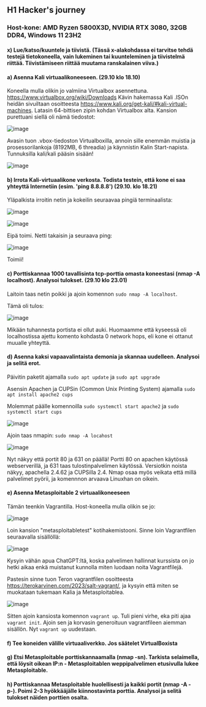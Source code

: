 ## H1 Hacker's journey
### Host-kone: AMD Ryzen 5800X3D, NVIDIA RTX 3080, 32GB DDR4, Windows 11 23H2

#### x) Lue/katso/kuuntele ja tiivistä. (Tässä x-alakohdassa ei tarvitse tehdä testejä tietokoneella, vain lukeminen tai kuunteleminen ja tiivistelmä riittää. Tiivistämiseen riittää muutama ranskalainen viiva.)



#### a) Asenna Kali virtuaalikoneeseen. (29.10 klo 18.10)
Koneella mulla olikin jo valmiina Virtualbox asennettuna. https://www.virtualbox.org/wiki/Downloads 
Kävin hakemassa Kali .ISOn heidän sivuiltaan osoitteesta https://www.kali.org/get-kali/#kali-virtual-machines.
Latasin 64-bittisen zipin kohdan Virtualbox alta. Kansion purettuani siellä oli nämä tiedostot:

![image](https://github.com/user-attachments/assets/07d8cd57-4172-4c1f-adfb-2e5fd71c7129)

Avasin tuon .vbox-tiedoston Virtualboxilla, annoin sille enemmän muistia ja prosessorilankoja (8192MB, 6 threadia) ja käynnistin Kalin Start-napista. 
Tunnuksilla kali/kali pääsin sisään!

![image](https://github.com/user-attachments/assets/e22b7418-e2fa-4c15-8045-29a93d055413)

#### b) Irrota Kali-virtuaalikone verkosta. Todista testein, että kone ei saa yhteyttä Internetiin (esim. 'ping 8.8.8.8') (29.10. klo 18.21)
Yläpalkista irroitin netin ja kokeilin seuraavaa pingiä terminaalista: 

![image](https://github.com/user-attachments/assets/e7d23855-c212-4a37-a3f5-0c81d8906c86)

![image](https://github.com/user-attachments/assets/ac1a69ce-ef7f-47e7-86eb-d45f7bbf0a03)

Eipä toimi. Netti takaisin ja seuraava ping:

![image](https://github.com/user-attachments/assets/343b2947-5d21-49e1-a1f4-b40343812d29)

Toimii!
  
####   c) Porttiskannaa 1000 tavallisinta tcp-porttia omasta koneestasi (nmap -A localhost). Analysoi tulokset. (29.10 klo 23.01)

Laitoin taas netin poikki ja ajoin komennon ```sudo nmap -A localhost```.

Tämä oli tulos: 

![image](https://github.com/user-attachments/assets/957d7075-f1a8-40b2-a1db-b64fc0835283)

Mikään tuhannesta portista ei ollut auki. Huomaamme että kyseessä oli localhostissa ajettu komento kohdasta 0 network hops, eli kone ei ottanut muualle yhteyttä. 
  
####   d) Asenna kaksi vapaavalintaista demonia ja skannaa uudelleen. Analysoi ja selitä erot.

Päivitin paketit ajamalla `sudo apt update` ja `sudo apt upgrade`

Asensin Apachen ja CUPSin (Common Unix Printing System) ajamalla `sudo apt install apache2 cups`

Molemmat päälle komennoilla `sudo systemctl start apache2` ja `sudo systemctl start cups`

![image](https://github.com/user-attachments/assets/a47ed264-58d6-4bbc-ac61-ec2cd73ea9b4)

Ajoin taas nmapin: `sudo nmap -A locahost`

![image](https://github.com/user-attachments/assets/e09e3401-0670-4165-8801-8c593e7a3758)

Nyt näkyy että portit 80 ja 631 on päällä! Portti 80 on apachen käytössä webserverillä, ja 631 taas tulostinpalvelimen käytössä. Versiotkin noista näkyy, apachella 2.4.62 ja CUPSilla 2.4. Nmap osaa myös veikata että millä palvelimet pyörii, ja komennnon arvaava Linuxhan on oikein. 

####   e) Asenna Metasploitable 2 virtuaalikoneeseen

Tämän teenkin Vagrantilla. Host-koneella mulla olikin se jo:

![image](https://github.com/user-attachments/assets/c31ae6e9-aa6e-4cc2-870e-d3ff6b64a58a)

Loin kansion "metasploitabletest" kotihakemistooni. Sinne loin Vagrantfilen seuraavalla sisällöllä:

![image](https://github.com/user-attachments/assets/b9ef12b8-6496-4e03-84af-245a37601495)

Kysyin vähän apua ChatGPT:ltä, koska palvelimen hallinnat kurssista on jo hetki aikaa enkä muistanut kunnolla miten luodaan noita Vagrantfilejä. 

Pastesin sinne tuon Teron vagrantfilen osoitteesta https://terokarvinen.com/2023/salt-vagrant/, ja kysyin että miten se muokataan tukemaan Kalia ja Metasploitablea. 

![image](https://github.com/user-attachments/assets/ac8fba95-5060-47e1-aff7-f3b0660af295)

Sitten ajoin kansiosta komennon `vagrant up`.
Tuli pieni virhe, eka piti ajaa `vagrant init`. Ajoin sen ja korvasin generoituun vagrantfileen aiemman sisällön. Nyt `vagrant up` uudestaan. 

####   f) Tee koneiden välille virtuaaliverkko. Jos säätelet VirtualBoxista


        
#### g) Etsi Metasploitable porttiskannaamalla (nmap -sn). Tarkista selaimella, että löysit oikean IP:n - Metasploitablen weppipalvelimen etusivulla lukee Metasploitable.


#### h) Porttiskannaa Metasploitable huolellisesti ja kaikki portit (nmap -A -p-). Poimi 2-3 hyökkääjälle kiinnostavinta porttia. Analysoi ja selitä tulokset näiden porttien osalta.
